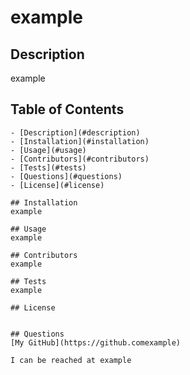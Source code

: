 
  # example
  

  ## Description
  example

  ## Table of Contents
    - [Description](#description)
    - [Installation](#installation)
    - [Usage](#usage)
    - [Contributors](#contributors)
    - [Tests](#tests)
    - [Questions](#questions)
    - [License](#license)

    ## Installation
    example

    ## Usage
    example

    ## Contributors
    example

    ## Tests
    example

    ## License
    

    ## Questions
    [My GitHub](https://github.comexample)

    I can be reached at example
  